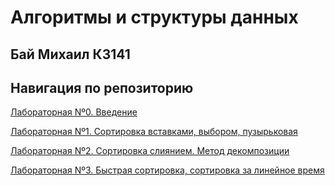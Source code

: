# Алгоритмы и структуры данных

## Бай Михаил К3141

## Навигация по репозиторию

[﻿﻿﻿Лабораторная Nº0. Введение]((https://github.com/Mihail-Bay/Algoritthms-and-data-strucure-/tree/main/lab0))

[﻿﻿﻿Лабораторная Nº1. Сортировка вставками, выбором, пузырьковая]((https://github.com/Mihail-Bay/Algoritthms-and-data-strucure-/tree/main/Lab1))

﻿﻿﻿[Лабораторная Nº2. Сортировка слиянием. Метод декомпозиции]((https://github.com/Mihail-Bay/Algoritthms-and-data-strucure-/tree/main/Lab2))
   
[Лабораторная Nº3. Быстрая сортировка, сортировка за линейное время]((https://github.com/Mihail-Bay/Algoritthms-and-data-strucure-/tree/main/Lab3))
